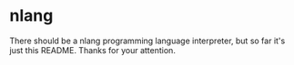 # nlang
There should be a nlang programming language interpreter, but so far it's just this README. Thanks for your attention.
